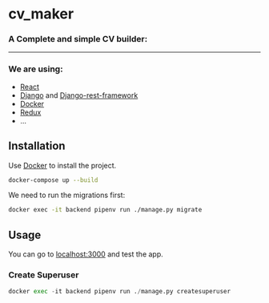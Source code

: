 # cv_maker

### A Complete and simple CV builder:
___

### We are using:
- [React](https://reactjs.org/)
- [Django](https://www.djangoproject.com/) and [Django-rest-framework](https://www.django-rest-framework.org/)
- [Docker](https://www.docker.com/)
- [Redux](https://redux.js.org/)
- ...


## Installation

Use [Docker](https://www.docker.com/) to install the project.

```bash
docker-compose up --build
```

We need to run the migrations first:
```bash
docker exec -it backend pipenv run ./manage.py migrate
```

## Usage

You can go to [localhost:3000](http://localhost:3000/) and test the app.

### Create Superuser
```python
docker exec -it backend pipenv run ./manage.py createsuperuser
```


